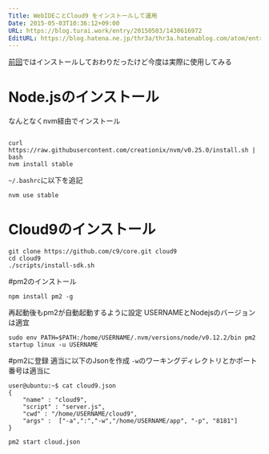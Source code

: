 ```yaml
---
Title: WebIDEことCloud9 をインストールして運用
Date: 2015-05-03T10:36:12+09:00
URL: https://blog.turai.work/entry/20150503/1430616972
EditURL: https://blog.hatena.ne.jp/thr3a/thr3a.hatenablog.com/atom/entry/8454420450093390741
---
```


[前回](http://thr3a.hatenablog.com/entry/20150303/1425358790)ではインストールしておわりだったけど今度は実際に使用してみる

# Node.jsのインストール
なんとなくnvm経由でインストール
```

curl https://raw.githubusercontent.com/creationix/nvm/v0.25.0/install.sh | bash
nvm install stable
```
`~/.bashrc`に以下を追記
```
nvm use stable
```

# Cloud9のインストール
```
git clone https://github.com/c9/core.git cloud9
cd cloud9
./scripts/install-sdk.sh
```

#pm2のインストール
```
npm install pm2 -g
```
再起動後もpm2が自動起動するように設定 USERNAMEとNodejsのバージョンは適宜
```
sudo env PATH=$PATH:/home/USERNAME/.nvm/versions/node/v0.12.2/bin pm2 startup linux -u USERNAME
```

#pm2に登録
適当に以下のJsonを作成 `-w`のワーキングディレクトリとかポート番号は適当に
```
user@ubuntu:~$ cat cloud9.json 
{
	"name" : "cloud9",
	"script" : "server.js",
	"cwd" : "/home/USERNAME/cloud9",
	"args" :  ["-a",":","-w","/home/USERNAME/app", "-p", "8181"]
}
```
```
pm2 start cloud.json
```
